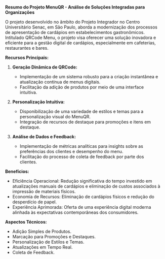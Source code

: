 **Resumo do Projeto MenuQR - Análise de Soluções Integradas para Organizações**

O projeto desenvolvido no âmbito do Projeto Integrador no Centro Universitário Senac, em São Paulo, aborda a modernização dos processos de apresentação de cardápios em estabelecimentos gastronômicos. Intitulado QRCode Menu, o projeto visa oferecer uma solução inovadora e eficiente para a gestão digital de cardápios, especialmente em cafeterias, restaurantes e bares.

**Recursos Principais:**

1. **Geração Dinâmica de QRCode:**
   - Implementação de um sistema robusto para a criação instantânea e atualização contínua de menus digitais.
   - Facilitação da adição de produtos por meio de uma interface intuitiva.

2. **Personalização Intuitiva:**
   - Disponibilização de uma variedade de estilos e temas para a personalização visual do MenuQR.
   - Integração de recursos de destaque para promoções e itens em destaque.

3. **Análise de Dados e Feedback:**
   - Implementação de métricas analíticas para insights sobre as preferências dos clientes e desempenho do menu.
   - Facilitação do processo de coleta de feedback por parte dos clientes.

**Benefícios:**
- Eficiência Operacional: Redução significativa do tempo investido em atualizações manuais de cardápios e eliminação de custos associados à impressão de materiais físicos.
- Economia de Recursos: Eliminação de cardápios físicos e redução do desperdício de papel.
- Experiência Aprimorada: Oferta de uma experiência digital moderna alinhada às expectativas contemporâneas dos consumidores.

**Aspectos Técnicos:**
- Adição Simples de Produtos.
- Marcação para Promoções e Destaques.
- Personalização de Estilos e Temas.
- Atualizações em Tempo Real.
- Coleta de Feedback.